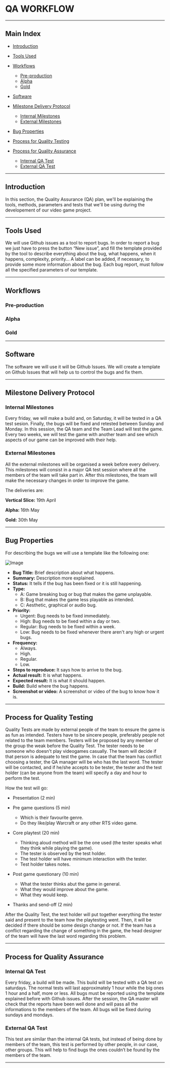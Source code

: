 # QA WORKFLOW


***


## Main Index

+ [Introduction](https://github.com/Needlesslord/BrainDeadStudios/blob/master/Docs/QAWorkflow.md#introduction)

+ [Tools Used](https://github.com/Needlesslord/BrainDeadStudios/blob/master/Docs/QAWorkflow.md#tools-used)

+ [Workflows](https://github.com/Needlesslord/BrainDeadStudios/blob/master/Docs/QAWorkflow.md#workflows)
  - [Pre-production](https://github.com/Needlesslord/BrainDeadStudios/blob/master/Docs/QAWorkflow.md#pre-production)
  - [Alpha](https://github.com/Needlesslord/BrainDeadStudios/blob/master/Docs/QAWorkflow.md#alpha)
  - [Gold](https://github.com/Needlesslord/BrainDeadStudios/blob/master/Docs/QAWorkflow.md#gold)
  
+ [Software](https://github.com/Needlesslord/BrainDeadStudios/blob/master/Docs/QAWorkflow.md#software)

+ [Milestone Delivery Protocol](https://github.com/Needlesslord/BrainDeadStudios/blob/master/Docs/QAWorkflow.md#milestone-delivery-protocolhttps://github.com/Needlesslord/BrainDeadStudios/blob/master/Docs/QAWorkflow.md#milestone-delivery-protocol)
  - [Internal Milestones](https://github.com/Needlesslord/BrainDeadStudios/blob/master/Docs/QAWorkflow.md#internal-milestones)
  - [External Milestones](https://github.com/Needlesslord/BrainDeadStudios/blob/master/Docs/QAWorkflow.md#external-milestones)
  
+ [Bug Properties](https://github.com/Needlesslord/BrainDeadStudios/blob/master/Docs/QAWorkflow.md#bug-properties)

+ [Process for Quality Testing](https://github.com/Needlesslord/BrainDeadStudios/blob/master/Docs/QAWorkflow.md#process-for-quality-testing)

+ [Process for Quality Assurance](https://github.com/Needlesslord/BrainDeadStudios/blob/master/Docs/QAWorkflow.md#process-for-quality-assurance)
  - [Internal QA Test](https://github.com/Needlesslord/BrainDeadStudios/blob/master/Docs/QAWorkflow.md#internal-qa-test)
  - [External QA Test](https://github.com/Needlesslord/BrainDeadStudios/blob/master/Docs/QAWorkflow.md#external-qa-test)


***


## Introduction


In this section, the Quality Assurance (QA) plan, we'll be explaining the tools, methods, parameters and tests that we'll be using during the developement of our video game project.


***


## Tools Used


We will use Github issues as a tool to report bugs. In order to report a bug we just have to press the button “New issue”, and fill the template provided by the tool to describe everything about the bug, what happens, when it happens, complexity, priority… A label can be added, if necessary, to provide some more information about the bug. Each bug report, must follow all the specified parameters of our template.


***


## Workflows 


### Pre-production


### Alpha


### Gold


***


## Software


The software we will use it will be Github Issues. We will create a template on Github Issues that will help us to control the bugs and fix them.


***


## Milestone Delivery Protocol


### Internal Milestones


Every friday, we will make a build and, on Saturday, it will be tested in a QA test sesion. Finally, the bugs will be fixed and retested between Sunday and Monday. In this session, the QA team and the Team Lead will test the game. Every two weeks, we will test the game with another team and see which aspects of our game can be improved with their help.


### External Milestones


All the external milestones will be organised a week before every delivery. This milestones will consist in a major QA test session where all the members of the team will take part in. After this milestones, the team will make the necessary changes in order to improve the game.

The deliveries are:

**Vertical Slice:** 19th April

**Alpha:** 16th May

**Gold:** 30th May


***


## Bug Properties


For describing the bugs we will use a template like the following one:

![Image](Photos_Wiki/Github_Issues_Template.jpg)

+ **Bug Title:** Brief description about what happens.
+ **Summary:** Description more explained.
+ **Status:** It tells if the bug has been fixed or it is still happening.
+ **Type:**
  - A: Game breaking bug or bug that makes the game unplayable.
  - B: Bug that makes the game less playable as intended.
  - C: Aesthetic, graphical or audio bug.
+ **Priority:**
  - Urgent: Bug needs to be fixed immediately.
  - High: Bug needs to be fixed within a day or two. 
  - Regular: Bug needs to be fixed within a week.
  - Low: Bug needs to be fixed whenever there aren't any high or urgent bugs.
+ **Frequency:**
  - Always.
  - High.
  - Regular.
  - Low.
+ **Steps to reproduce:** It says how to arrive to the bug.
+ **Actual result:** It is what happens.
+ **Expected result:** It is what it should happen.
+ **Build:** Build where the bug happens.
+ **Screenshot or video:** A screenshot or video of the bug to know how it is.

***


## Process for Quality Testing

Quality Tests are made by external people of the team to ensure the game is as fun as intended. Testers have to be sincere people, preferably people not related to the team members. Testers will be proposed by any member of the group the weak before the Quality Test. The tester needs to be someone who doesn't play videogames casually. The team will decide if that person is adequate to test the game. In case that the team has conflict choosing a tester, the QA manager will be who has the last word. The tester will be contacted, and if he/she accepts to be tester, the tester and the test holder (can be anyone from the team) will specify a day and hour to perform the test.

How the test will go:
+ Presentation (2 min)

+ Pre game questions (5 min)
  - Which is their favourite genre.
  - Do they like/play Warcraft or any other RTS video game.
  
+ Core playtest (20 min)
  - Thinking aloud method will be the one used (the tester speaks what they think while playing the game).
  - The tester is observed by the test holder.
  - The test holder will have minimum interaction with the tester.
  - Test holder takes notes.
  
+ Post game questionary (10 min)
  - What the tester thinks abut the game in general.
  - What they would improve about the game.
  - What they would keep.
  
+ Thanks and send-off (2 min)

After the Quality Test, the test holder will put together everything the tester said and present to the team how the playtesting went. Then, it will be decided if there should be some design change or not. If the team has a conflict regarding the change of something in the game, the head designer of the team will have the last word regarding this problem.

***


## Process for Quality Assurance


### Internal QA Test


Every friday, a build will be made. This build will be tested with a QA test on saturdays. The normal tests will last approximately 1 hour while the big ones 1 hour and a half, more or less. All bugs must be reported using the template explained before with Github issues. After the session, the QA master will check that the reports have been well done and will pass all the informations to the members of the team. All bugs will be fixed during sundays and mondays.


### External QA Test


This test are similar than the internal QA tests, but instead of being done by members of the team, this test is performed by other people, in our case, other groups. This will help to find bugs the ones couldn’t be found by the members of the team.


***







